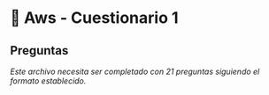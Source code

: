 # 🔧 Aws - Cuestionario 1

## Preguntas

*Este archivo necesita ser completado con 21 preguntas siguiendo el formato establecido.*
